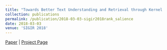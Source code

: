 ```yaml
---
title: "Towards Better Text Understanding and Retrieval through Kernel Entity Salience Modeling"
collection: publications
permalink: /publication/2018-03-03-sigir2018rank_salience
date: 2018-03-03
venue: 'SIGIR 2018'
---
```

[Paper](https://hunterhector.github.io/files/papers/Xiong_et_al._-_2018_-_SIGIR_2018.pdf) \| [Project Page](http://boston.lti.cs.cmu.edu/appendices/SIGIR2018-KESM/)
